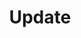 ---
layout: layout.pug
navigationTitle: Update
excerpt: 
title: Update
menuWeight: 2
model: /services/spark/data.yml
render: mustache
featureMaturity:
---
